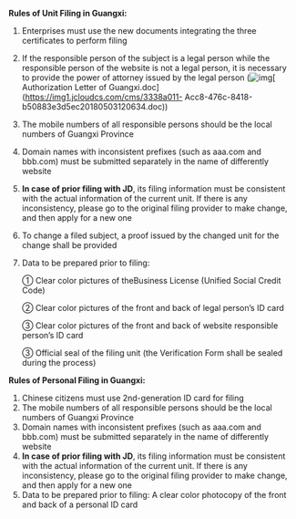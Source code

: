**Rules of Unit Filing in Guangxi:**

1. Enterprises must use the new documents integrating the three certificates to perform filing

2. If the responsible person of the subject is a legal person while the responsible person of the website is not a legal person, it is necessary to provide the power of attorney issued by the legal person (![img](http://cms.jcloud.com/ueditor/dialogs/attachment/fileTypeImages/icon_doc.gif)[ Authorization Letter of Guangxi.doc](https://img1.jcloudcs.com/cms/3338a011- Acc8-476c-8418-b50883e3d5ec20180503120634.doc))

3. The mobile numbers of all responsible persons should be the local numbers of Guangxi Province

4. Domain names with inconsistent prefixes (such as aaa.com and bbb.com) must be submitted separately in the name of differently website

5. **In case of prior filing with JD**, its filing information must be consistent with the actual information of the current unit. If there is any inconsistency, please go to the original filing provider to make change, and then apply for a new one

6. To change a filed subject, a proof issued by the changed unit for the change shall be provided

7. Data to be prepared prior to filing:

   ① Clear color pictures of theBusiness License (Unified Social Credit Code)

   ② Clear color pictures of the front and back of legal person’s ID card

   ③ Clear color pictures of the front and back of website responsible person’s ID card

   ③ Official seal of the filing unit (the Verification Form shall be sealed during the process)

**Rules of Personal Filing in Guangxi:**

1. Chinese citizens must use 2nd-generation ID card for filing
2. The mobile numbers of all responsible persons should be the local numbers of Guangxi Province
3. Domain names with inconsistent prefixes (such as aaa.com and bbb.com) must be submitted separately in the name of differently website
4. **In case of prior filing with JD**, its filing information must be consistent with the actual information of the current unit. If there is any inconsistency, please go to the original filing provider to make change, and then apply for a new one
5. Data to be prepared prior to filing: A clear color photocopy of the front and back of a personal ID card